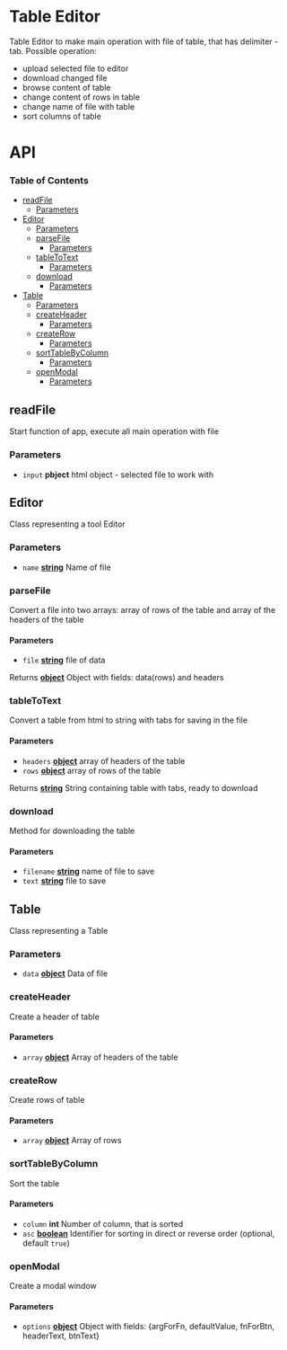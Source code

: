 # Table Editor

Table Editor to make main operation with file of table, that has delimiter - tab. 
Possible operation:

-   upload selected file to editor
-   download changed file
-   browse content of table
-   change content of rows in table
-   change name of file with table
-   sort columns of table

# API

<!-- Generated by documentation.js. Update this documentation by updating the source code. -->

### Table of Contents

-   [readFile](#readfile)
    -   [Parameters](#parameters)
-   [Editor](#editor)
    -   [Parameters](#parameters-1)
    -   [parseFile](#parsefile)
        -   [Parameters](#parameters-2)
    -   [tableToText](#tabletotext)
        -   [Parameters](#parameters-3)
    -   [download](#download)
        -   [Parameters](#parameters-4)
-   [Table](#table)
    -   [Parameters](#parameters-5)
    -   [createHeader](#createheader)
        -   [Parameters](#parameters-6)
    -   [createRow](#createrow)
        -   [Parameters](#parameters-7)
    -   [sortTableByColumn](#sorttablebycolumn)
        -   [Parameters](#parameters-8)
    -   [openModal](#openmodal)
        -   [Parameters](#parameters-9)

## readFile

Start function of app, execute all main operation with file

### Parameters

-   `input` **pbject** html object - selected file to work with

## Editor

Class representing a tool Editor

### Parameters

-   `name` **[string](https://developer.mozilla.org/docs/Web/JavaScript/Reference/Global_Objects/String)** Name of file

### parseFile

Convert a file into two arrays: array of rows of the table
and array of the headers of the table

#### Parameters

-   `file` **[string](https://developer.mozilla.org/docs/Web/JavaScript/Reference/Global_Objects/String)** file of data

Returns **[object](https://developer.mozilla.org/docs/Web/JavaScript/Reference/Global_Objects/Object)** Object with fields: data(rows) and headers

### tableToText

Convert a table from html to string with tabs for saving in the file

#### Parameters

-   `headers` **[object](https://developer.mozilla.org/docs/Web/JavaScript/Reference/Global_Objects/Object)** array of headers of the table
-   `rows` **[object](https://developer.mozilla.org/docs/Web/JavaScript/Reference/Global_Objects/Object)** array of rows of the table

Returns **[string](https://developer.mozilla.org/docs/Web/JavaScript/Reference/Global_Objects/String)** String containing table with tabs, ready to download

### download

Method for downloading the table

#### Parameters

-   `filename` **[string](https://developer.mozilla.org/docs/Web/JavaScript/Reference/Global_Objects/String)** name of file to save
-   `text` **[string](https://developer.mozilla.org/docs/Web/JavaScript/Reference/Global_Objects/String)** file to save

## Table

Class representing a Table

### Parameters

-   `data` **[object](https://developer.mozilla.org/docs/Web/JavaScript/Reference/Global_Objects/Object)** Data of file

### createHeader

Create a header of table

#### Parameters

-   `array` **[object](https://developer.mozilla.org/docs/Web/JavaScript/Reference/Global_Objects/Object)** Array of headers of the table

### createRow

Create rows of table

#### Parameters

-   `array` **[object](https://developer.mozilla.org/docs/Web/JavaScript/Reference/Global_Objects/Object)** Array of rows

### sortTableByColumn

Sort the table

#### Parameters

-   `column` **int** Number of column, that is sorted
-   `asc` **[boolean](https://developer.mozilla.org/docs/Web/JavaScript/Reference/Global_Objects/Boolean)** Identifier for sorting in direct or reverse order (optional, default `true`)

### openModal

Create a modal window

#### Parameters

-   `options` **[object](https://developer.mozilla.org/docs/Web/JavaScript/Reference/Global_Objects/Object)** Object with fields: {argForFn, defaultValue, fnForBtn, headerText, btnText}
